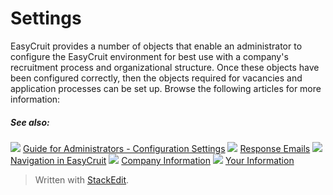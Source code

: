 # Settings

EasyCruit provides a number of objects that enable an administrator to configure the EasyCruit environment for best use with a company's recruitment process and organizational structure. Once these objects have been configured correctly, then the objects required for vacancies and application processes can be set up. Browse the following articles for more information:

##### See also:

![](../Resources/Images/icon-document-link.png) [Guide for Administrators - Configuration Settings](guide_for_administrators_configuration_settings.htm)
![](../Resources/Images/icon-document-link.png) [Response Emails](response_emails.htm)
![](../Resources/Images/icon-document-link.png) [Navigation in EasyCruit](navigation_in_easycruit.htm)
![](../Resources/Images/icon-document-link.png) [Company Information](company_information.htm)
![](../Resources/Images/icon-document-link.png) [Your Information](your_information.htm)


> Written with [StackEdit](https://stackedit.io/).
<!--stackedit_data:
eyJoaXN0b3J5IjpbMTg0MjAyNzg3Nl19
-->